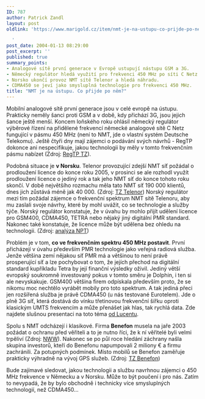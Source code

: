 ```yaml
---
ID: 787
author: Patrick Zandl
layout: post
oldlink: 'https://www.marigold.cz/item/nmt-je-na-ustupu-co-prijde-po-nem

  '
post_date: 2004-01-13 08:29:00
post_excerpt: ''
published: true
summary_points:
- Analogové sítě první generace v Evropě ustupují nástupu GSM a 3G.
- Německý regulátor hledá využití pro frekvenci 450 MHz po síti C Netz.
- Norsko ukončí provoz NMT sítě Telenor a hledá náhradu.
- CDMA450 se jeví jako smysluplná technologie pro frekvenci 450 MHz.
title: "NMT je na ústupu. Co přijde po něm?"
---
```


<p>
Mobilní analogové sítě první generace jsou v celé evropě na ústupu. Prakticky neměly šanci proti GSM a v době, kdy přichází 3G, jsou jejich šance ještě menší. Koncem loňského roku ohlásil německý regulátor výběrové řízení na přidělené frekvencí německé analogové sítě C Netz fungující v pásmu 450 MHz (není to NMT, jde o vlastní systém Deutsche Telekomu). Ještě čtyři dny mají zájemci o podávání svých návrhů - RegTP dokonce ani nespecifikuje, jakou technologii by měly v tomto frekvenčním pásmu nabízet (Zdroj: <A href="http://www.regtp.de/aktuelles/pm/02885/index.html" target=_blank>RegTP TZ</A>). </p>

<p>
Podobná situace je <STRONG>v Norsku</STRONG>. Telenor provozující zdejší NMT síť požádal o prodloužení licence do konce roku 2005, v prosinci se ale rozhodl využít prodloužení licence o jediný rok a tak jeho NMT síť do konce tohoto roku skončí. V době největšího rozmachu měla tato NMT síť 190 000 klientů, dnes jich zůstává méně jak 40 000. (Zdroj: <A href="http://press.telenor.com/PR/200312/929046_5.html" target=_blank>TZ Telenor</A>) Norský regulátor mezi tím požádal zájemce o frekvenční spektrum NMT sítě Telenoru, aby mu zaslali svoje návrhy, které by mohl uvážit, co se technologie a služby týče. Norský regulátor konstatuje, že v úvahu by mohlo přijít udělení licence pro GSM400, CDMA450, TETRA nebo nějaký&#160;jiný digitální&#160;PMR standard. Nakonec také konstatuje, že licence může být udělena bez ohledu na technologii. (Zdroj: <A href="http://www.npt.no/pt_internet/eng/consultations/frequencies/150202/1712_Engelskhoering.html" target=_blank>analýza NPT</A>)</p>

<p>
Problém je v tom, <STRONG>co ve frekvenčním spektru 450 MHz postavit</STRONG>. První přicházejí v úvahu především PMR technologie jako veřejná radiová služba. Jenže většina zemí nějakou síť PMR má a většinou to není právě prosperující síť a lze pochybovat o tom, že jejích přechod na digitální standard kupříkladu Tetra by její finanční výsledky oživil. Jediný větší evropský soukromně investovaný pokus v tomto směru je Dolphin, i ten si ale nevyskakuje. GSM400 většina firem odpískala především proto, že se nikomu moc nechtělo vyrábět mobily pro toto spektrum. A tak jediná přeci jen rozšířená služba je právě CDMA450 (u nás testované Eurotelem). Jde o plně 3G síť, která dostává do vínku třetinovou frekvenční šířku oproti klasickým UMTS frekvencím a může přenášet jak hlas, tak rychlá data. Zde najdete slušnou presentaci na toto téma <A href="http://www.itu.int/ITU-D/imt-2000/documents/Slovenia/Presentations/Day%203/3.1.2_Pales.pdf" target=_blank>od Lucentu</A>.</p>

<p>
Spolu s NMT odcházejí i klasikové. Firma <STRONG>Benefon</STRONG> musela na jaře 2003 požádat o ochranu před věřiteli a to je nutno říci, že k ní věřitelé byli velmi trpěliví (Zdroj: <A href="http://www.nordicwirelesswatch.com/wireless/story.html?story_id=3035" target=_blank>NWW</A>). Nakonec se po půl roce hledání záchrany našla skupina investorů, kteří do Benefonu napumpovali 2 miliony &#8364; a firmu zachránili. Za potupných podmínek. Místo mobilů se Benefon zaměřuje prakticky výhradně na vývoj GPS služeb. (Zdroj: <A href="http://www.benefon.com/press_investors/releases/2003/19_11_2003_b.htm" target=_blank>TZ Benefon</A>)</p>

<p>
Bude zajímavé sledovat, jakou technologii a službu navrhnou zájemci o 450 MHz frekvence v Německu a v Norsku. Může to být poučení i pro nás. Zatím to nevypadá, že by bylo obchodně i technicky více smysluplných technologií, než CDMA450...</p>